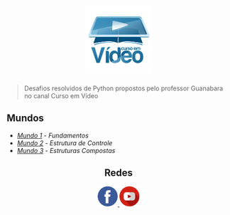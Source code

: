 <h1 align="center">
  <a href="https://www.youtube.com/user/cursosemvideo">
    <img src="/img/logoCursoemVideo.jpg" width="150px" />
  </a>
</h1>
  
> Desafios resolvidos de Python propostos pelo professor Guanabara no canal Curso em Vídeo

## Mundos
- [*Mundo 1*](https://github.com/matheusfelipeog/curso-em-video-python3/tree/master/Mundo_1_Fundamentos) - *Fundamentos*
- [*Mundo 2*](https://github.com/matheusfelipeog/curso-em-video-python3/tree/master/Mundo_2_EstruturasDeControle) - *Estrutura de Controle*
- [*Mundo 3*](https://github.com/matheusfelipeog/curso-em-video-python3/tree/master/Mundo_3_EstruturasCompostas) - *Estruturas Compostas*

<h2 align="center">Redes</h2>
<p align="center">
  <a href="https://pt-br.facebook.com/CursosEmVideo/">
    <img src="/img/facebook.png" width="45px" />
  <a/>
  <a href="https://www.youtube.com/user/cursosemvideo">
    <img src="/img/youtube.png" width="45px" />
  </a>
</p>